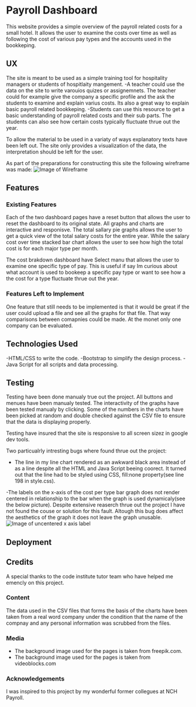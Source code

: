 # Payroll Dashboard
This website provides a simple overview of the payroll related costs for a small hotel. It allows the user to
examine the costs over time as well as following the cost of various pay types and the accounts used in the bookkeping.

## UX
The site is meant to be used as a simple training tool for hospitality managers or students of hospitlaity mangement.
-A teacher could use the data on the site to write varouios quizes or assignemnets. The teacher could for example give the company
a specific profile and the ask the students to examine and explain varius costs. Its also a great way to explain basic
payroll related bookkeping.
-Students can use this resource to get a basic understanding of payroll related costs and their sub parts. The students
can also see how certain costs typically fluctuate thrue out the year.

To allow the material to be used in a variaty of ways explanatory texts have been left out. The site only provides
a visualization of the data, the interpretation should be left for the user.

As part of the preparations for constructing this site the following wireframe was made:
![Image of Wireframe](https://b272b0d1-720a-401c-be12-af5e64fa98bf.ws-eu0.gitpod.io/files/download/?id=6444f96b-edc8-4999-84f6-c3f319f5010f)

## Features
### Existing Features
Each of the two dashboard pages have a reset button that allows the user to reset the dashboard to its original state.
All graphs and charts are interactive and responisve. The total sallary pie graphs allows the user to get a quick view of the total
salary costs for the entire year. While the salary cost over time stacked bar chart allows the user to see how high the total cost is for each major type per month.

The cost brakdown dashboard have Select manu that allows the user to examine one specific type of pay. This is useful if say Im curious about
what account is used to bookeep a specific pay type or want to see how a the cost for a type fluctuate thrue out the year.

### Features Left to Implement
One feature that still needs to be implemented is that it would be great if the user could upload a file and see all the graphs
for that file. That way comparisons between comapnies could be made. At the monet only one company can be evaluated.

## Technologies Used
-HTML/CSS to write the code.
-Bootstrap to simplify the design process.
-Java Script for all scripts and data processing.

## Testing
Testing have been done manualy true out the project. All buttons and menues have been manualy tested.
The interactivity of the graphs have been tested manualy by clicking. Some of the numbers in the charts have been picked at random and double
checked against the CSV file to ensure that the data is displaying properly.

Testing have insured that the site is responsive to all screen sizez in google dev tools.

Two particualrly intresting bugs where found thrue out the project:
- The line in my line chart rendered as an awkward black area instead of as a line despite all the HTML and Java Script beeing coorect.
It turned out that the line had to be styled using CSS, fill:none property(see line 198 in style.css).

-The labels on the x-axis of the cost per type bar graph does not render centered in relationship to the bar when the graph is used dynamicaly(see the below picture).
Despite extensive reaserch thrue out the project I have not found the couse or solution for this fault. Altough this bug does affect the aesthetics of the
graph it does not leave the graph unusable.
![Image of uncentered x axis label](https://b272b0d1-720a-401c-be12-af5e64fa98bf.ws-eu0.gitpod.io/files/download/?id=6444f96b-edc8-4999-84f6-c3f319f5010f)


## Deployment
## Credits
A special thanks to the code institute tutor team who have helped me emencly on this project.

### Content
The data used in the CSV files that forms the basis of the charts have been taken from a real word company under the condition that the name
of the compnay and any personal information was scrubbed from the files.

### Media
- The background image used for the pages is taken from freepik.com.
- The background image used for the pages is taken from videoblocks.com

### Acknowledgements
I was inspired to this project by my wonderful former collegues at NCH Payroll.